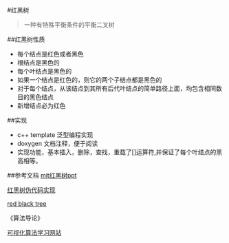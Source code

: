 #红黑树
>一种有特殊平衡条件的平衡二叉树

##红黑树性质
 * 每个结点是红色或者黑色
 * 根结点是黑色的
 * 每个叶结点是黑色的
 * 如果一个结点是红色的，则它的两个子结点都是黑色的
 * 对于每个结点，从该结点到其所有后代叶结点的简单路径上面，均包含相同数目的黑色结点
 * 新增结点必为红色
 
 
##实现
+ c++ template 泛型编程实现
+ doxygen 文档注释，便于阅读
+ 实现功能，基本插入，删除，查找，重载了[]运算符,并保证了每个叶结点的黑高相等。


##参考文档
[mit红黑树ppt](https://ocw.mit.edu/courses/electrical-engineering-and-computer-science/6-046j-introduction-to-algorithms-sma-5503-fall-2005/video-lectures/lecture-10-red-black-trees-rotations-insertions-deletions/lec10.pdf)

[红黑树伪代码实现](https://www.cs.auckland.ac.nz/software/AlgAnim/red_black.html)

[red black tree](http://www.stolerman.net/studies/cs521/red_black_trees.pdf)

《算法导论》

[可视化算法学习网站](https://www.cs.usfca.edu/~galles/visualization/RedBlack.html)


